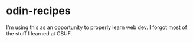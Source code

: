 # odin-recipes

I'm using this as an opportunity to properly learn web dev. I forgot most of the stuff I learned at CSUF.